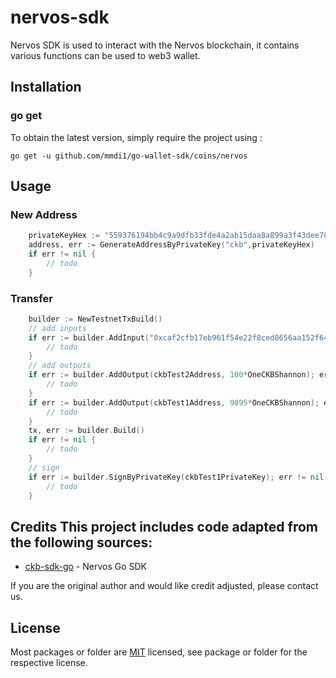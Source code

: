 # nervos-sdk
Nervos SDK is used to interact with the Nervos blockchain, it contains various functions can be used to web3 wallet.

## Installation

### go get

To obtain the latest version, simply require the project using :

```shell
go get -u github.com/mmdi1/go-wallet-sdk/coins/nervos
```

## Usage
### New Address
```go
	privateKeyHex := "559376194bb4c9a9dfb33fde4a2ab15daa8a899a3f43dee787046f57d5f7b10a"
	address, err := GenerateAddressByPrivateKey("ckb",privateKeyHex)
	if err != nil {
		// todo
	}
```

###  Transfer
```go
	builder := NewTestnetTxBuild()
	// add inputs
	if err := builder.AddInput("0xcaf2cfb17eb961f54e22f8ced8656aa152f64f53e3db35b99705ca6b3822b5be", 0, 0); err != nil {
		// todo
	}
	// add outputs
	if err := builder.AddOutput(ckbTest2Address, 100*OneCKBShannon); err != nil {
		// todo
	}
	if err := builder.AddOutput(ckbTest1Address, 9895*OneCKBShannon); err != nil {
		// todo
	}
	tx, err := builder.Build()
	if err != nil {
		// todo
	}
	// sign
	if err := builder.SignByPrivateKey(ckbTest1PrivateKey); err != nil {
		// todo
	}
```

## Credits  This project includes code adapted from the following sources:
- [ckb-sdk-go](https://github.com/nervosnetwork/ckb-sdk-go) - Nervos Go SDK

If you are the original author and would like credit adjusted, please contact us.

## License
Most packages or folder are [MIT](<https://github.com/mmdi1/go-wallet-sdk/blob/main/coins/nervos/LICENSE>) licensed, see package or folder for the respective license.
